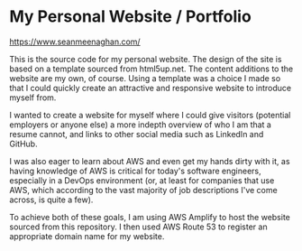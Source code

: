 # My Personal Website / Portfolio

<a href="https://www.seanmeenaghan.com" target="_blank">https://www.seanmeenaghan.com/</a>

This is the source code for my personal website.
The design of the site is based on a template sourced from html5up.net.
The content additions to the website are my own, of course.
Using a template was a choice I made so that I could quickly create an attractive and responsive website to introduce myself from.

I wanted to create a website for myself where I could give visitors (potential employers or anyone else) a more indepth overview of who I am that a resume cannot, and links to other social media such as LinkedIn and GitHub.

I was also eager to learn about AWS and even get my hands dirty with it, as having knowledge of AWS is critical for today's software engineers, especially in a DevOps environment (or, at least for companies that use AWS, which according to the vast majority of job descriptions I've come across, is quite a few).

To achieve both of these goals, I am using AWS Amplify to host the website sourced from this repository. I then used AWS Route 53 to register an appropriate domain name for my website.
